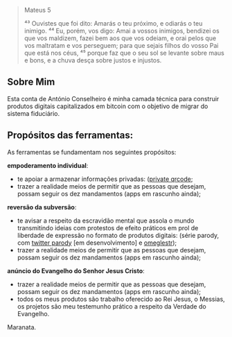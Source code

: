 > Mateus 5
>
> ⁴³ Ouvistes que foi dito: Amarás o teu próximo, e odiarás o teu inimigo. ⁴⁴ Eu, porém, vos digo: Amai a vossos inimigos, bendizei os que vos maldizem, fazei bem aos que vos odeiam, e orai pelos que vos maltratam e vos perseguem; para que sejais filhos do vosso Pai que está nos céus, ⁴⁵ porque faz que o seu sol se levante sobre maus e bons, e a chuva desça sobre justos e injustos.

## Sobre Mim
Esta conta de António Conselheiro é minha camada técnica para construir produtos digitais capitalizados em bitcoin com o objetivo de migrar do sistema fiduciário.

## Propósitos das ferramentas:
As ferramentas se fundamentam nos seguintes propósitos:

**empoderamento individual**:
 - te apoiar a armazenar informações privadas: ([private qrcode](https://antonioconselheiro.github.io/private-qrcode/#/home);
 - trazer a realidade meios de permitir que as pessoas que desejam, possam seguir os dez mandamentos (apps em rascunho ainda);

**reversão da subversão**:
 - te avisar a respeito da escravidão mental que assola o mundo transmitindo ideias com protestos de efeito práticos em prol de liberdade de expressão no formato de produtos digitais: (série parody, com [twitter parody](https://github.com/antonioconselheiro/twitter-parody) [em desenvolvimento] e [omeglestr](https://antonioconselheiro.github.io/omeglestr/#/chat));
 - trazer a realidade meios de permitir que as pessoas que desejam, possam seguir os dez mandamentos (apps em rascunho ainda);

**anúncio do Evangelho do Senhor Jesus Cristo**:
 - trazer a realidade meios de permitir que as pessoas que desejam, possam seguir os dez mandamentos (apps em rascunho ainda);
 - todos os meus produtos são trabalho oferecido ao Rei Jesus, o Messias, os projetos são meu testemunho prático a respeito da Verdade do Evangelho.

Maranata.
